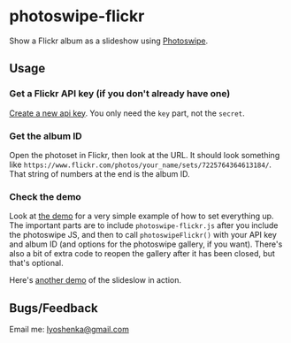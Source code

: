 # photoswipe-flickr

Show a Flickr album as a slideshow using [Photoswipe](http://photoswipe.com/).

## Usage

### Get a Flickr API key (if you don't already have one)

[Create a new api key](https://www.flickr.com/services/apps/create/apply/?). You only need the `key` part, not the `secret`.

### Get the album ID

Open the photoset in Flickr, then look at the URL. It should look something like `https://www.flickr.com/photos/your_name/sets/7225764364613184/`. That
string of numbers at the end is the album ID.

### Check the demo

Look at [the demo](https://github.com/lyoshenka/photoswipe-flickr/blob/master/demo.html) for a very simple example of how to set everything up. The
important parts are to include `photoswipe-flickr.js` after you include the photoswipe JS, and then to call `photoswipeFlickr()` with your API key and
album ID (and options for the photoswipe gallery, if you want). There's also a bit of extra code to reopen the gallery after it has been closed, but
that's optional.

Here's [another demo](http://i.grin.io/iceland/slideshow.html) of the slideslow in action.

## Bugs/Feedback

Email me: lyoshenka@gmail.com
